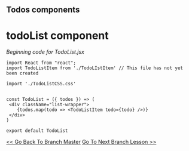 ## Todos components

# todoList component
*Beginning code for TodoList.jsx*
```
import React from "react";
import TodoListItem from './TodoLIstItem' // This file has not yet been created

import './TodoListCSS.css'


const TodoList = ({ todos }) => (
 <div className="list-wrapper">
    {todos.map(todo => <TodoListItem todo={todo} />)}
 </div>
) 

export default TodoList
```
[<< Go Back To Branch Master](https://github.com/yourwpmadesimple/modern-react-projects) [Go To Next Branch Lesson >>](https://github.com/yourwpmadesimple/modern-react-projects/tree/Lesson-2_Todos_ListItemComponent)